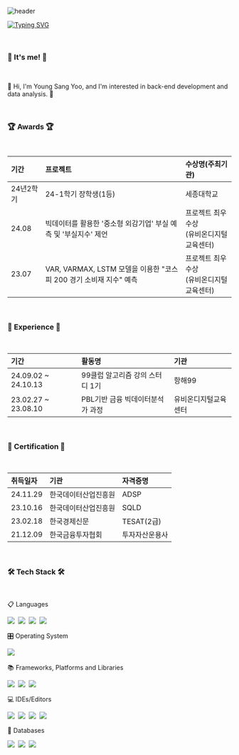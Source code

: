 ![header](https://capsule-render.vercel.app/api?type=waving&color=6994CDEE&text=&animation=twinkling&height=80)

[![Typing SVG](https://readme-typing-svg.demolab.com?font=Alkatra&weight=500&size=45&duration=4000&pause=3&color=6993CDEE&center=false&vCenter=false&multiline=true&repeat=true&width=1000&height=100&lines=Welcome+to+Young+Sang's+GitHub!👋)](https://git.io/typing-svg)


<br>

<div align="left">

<h3 align="left">👋 It's me! 👋</h3>
<br>
<p align="left">
  🌱 Hi, I'm Young Sang Yoo, and I'm interested in back-end development and data analysis. 🌱
</p>

<br>
<h3 align="left"> 🏆 Awards 🏆 </h3>
<br>

기간|프로젝트|수상명(주최기관)|
:---|:---|:---|
24년2학기 |24-1학기 장학생(1등)| 세종대학교|
24.08| 빅데이터를 활용한 '중소형 외감기업' 부실 예측 및 '부실지수' 제언| 프로젝트 최우수상 <br/> (유비온디지털 교육센터)
23.07| VAR, VARMAX, LSTM 모델을 이용한 "코스피 200 경기 소비재 지수" 예측 | 프로젝트 최우수상 <br/> (유비온디지털 교육센터)

<br>
<h3 align="left"> 🏃 Experience 🏃 </h3>
<br>

기간|활동명|기관|
:---|:---|:---
24.09.02 ~ 24.10.13| 99클럽 알고리즘 강의 스터디 1기 | 항해99
23.02.27 ~ 23.08.10| PBL기반 금융 빅데이터분석가 과정| 유비온디지털교육센터

<br>
<h3 align="left"> 🪪 Certification 🪪</h3>
<br>

취득일자|기관|자격증명|
:---|:---|:---|
24.11.29| 한국데이터산업진흥원 | ADSP |
23.10.16| 한국데이터산업진흥원 | SQLD|
23.02.18| 한국경제신문 | TESAT(2급) |
21.12.09| 한국금융투자협회 | 투자자산운용사|

<br>
<h3 align="left">🛠 Tech Stack 🛠</h3>
<br>

<p align="left"> 📋 Languages </p>
<p align="left">
  <img src="https://img.shields.io/badge/Java-007396?style=flat-square&logo=Java&logoColor=white"/></a>&nbsp 
  <img src="https://img.shields.io/badge/Python-3670A0?style=flat-square&logo=Python&logoColor=white"/></a>&nbsp 
  <img src="https://img.shields.io/badge/Julia-9A2C6C?style=flat-square&logo=Julia&logoColor=white"/></a>&nbsp
  <img src="https://img.shields.io/badge/C-A8B9CC?style=flat-square&logo=C&logoColor=white"/></a>&nbsp
</p>

<p align="left"> 🎛️ Operating System </p>
<p align="left">
  <img src="https://img.shields.io/badge/Linux-FCC624?style=for-the-badge&logo=linux&logoColor=black"/></a>&nbsp
</p>  

<p align="left"> 📚 Frameworks, Platforms and Libraries </p>
<p align="left">
  <img src="https://img.shields.io/badge/SpringBoot-6DB33F?style=flat-square&logo=Spring&logoColor=white"/></a>&nbsp 
  <img src="https://img.shields.io/badge/OpenCV-5C3EE8?style=flat-square&logo=opencv&logoColor=white"/></a>&nbsp 
  <img src="https://img.shields.io/badge/TensorFlow-FF6F00?style=flat-square&logo=tensorflow&logoColor=white"/></a>&nbsp
</p>

<p align="left"> 💻 IDEs/Editors </p>
<p align="left">
  <img src="https://img.shields.io/badge/IntelliJ%20IDEA-000000?style=flat-square&logo=intellij-idea&logoColor=white"/></a>&nbsp
  <img src="https://img.shields.io/badge/Visual%20Studio%20Code-007ACC?style=flat-square&logo=visual-studio-code&logoColor=white"/></a>&nbsp
  <img src="https://img.shields.io/badge/Visual%20Studio-5C2D91?style=flat-square&logo=visual-studio&logoColor=white"/></a>&nbsp
  <img src="https://img.shields.io/badge/PyCharm-000000?style=flat-square&logo=pycharm&logoColor=white"/></a>&nbsp
</p>

<p align="left"> 💾 Databases </p>
<p align="left">
  <img src="https://img.shields.io/badge/MySQL-E6B91E?style=flat-square&logo=mysql&logoColor=white"/></a>&nbsp 
  <img src="https://img.shields.io/badge/MongoDB-47A248?style=flat-square&logo=mongodb&logoColor=white"/></a>&nbsp 
  <img src="https://img.shields.io/badge/Redis-D82C20?style=flat-square&logo=redis&logoColor=white"/></a>&nbsp 
</p>

</div>
